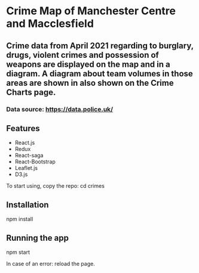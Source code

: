 # Crime Map of Manchester Centre and Macclesfield

## Crime data from April 2021 regarding to burglary, drugs, violent crimes and possession of weapons are displayed on the map and in a diagram. A diagram about team volumes in those areas are shown in also shown on the Crime Charts page.

### Data source: https://data.police.uk/

## Features

- React.js
- Redux
- React-saga
- React-Bootstrap
- Leaflet.js
- D3.js

To start using, copy the repo:
cd crimes

## Installation

npm install

## Running the app

npm start

In case of an error: reload the page.
